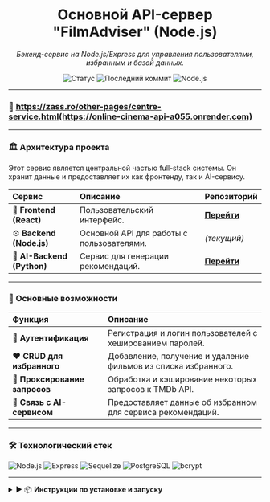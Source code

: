 <div align="center">

# Основной API-сервер "FilmAdviser" (Node.js)

_Бэкенд-сервис на Node.js/Express для управления пользователями, избранным и базой данных._

</div>

<p align="center">
    <img src="https://img.shields.io/badge/status-live-success?style=for-the-badge" alt="Статус">
    <img src="https://img.shields.io/github/last-commit/Doomsday058/online-cinema-backend?style=for-the-badge" alt="Последний коммит">
    <img src="https://img.shields.io/badge/node.js-v18+-green?style=for-the-badge&logo=node.js&logoColor=white" alt="Node.js">
</p>

---

### 🔗 **https://zass.ro/other-pages/centre-service.html(https://online-cinema-api-a055.onrender.com)**

---

### 🏛️ Архитектура проекта

Этот сервис является центральной частью full-stack системы. Он хранит данные и предоставляет их как фронтенду, так и AI-сервису.

| Сервис | Описание | Репозиторий |
| :--- | :--- | :--- |
| 🎨 **Frontend (React)** | Пользовательский интерфейс. | **[Перейти](https://github.com/Doomsday058/online-cinema-frontend)** |
| ⚙️ **Backend (Node.js)** | Основной API для работы с пользователями. | _(текущий)_ |
| 🧠 **AI-Backend (Python)** | Сервис для генерации рекомендаций. | **[Перейти](https://github.com/Doomsday058/online-cinema-flask)** |

---

### 🚀 Основные возможности

| Функция | Описание |
| :--- | :--- |
| **🔑 Аутентификация** | Регистрация и логин пользователей с хешированием паролей. |
| **❤️ CRUD для избранного** | Добавление, получение и удаление фильмов из списка избранного. |
| **🔄 Проксирование запросов** | Обработка и кэширование некоторых запросов к TMDb API. |
| **🧠 Связь с AI-сервисом** | Предоставляет данные об избранном для сервиса рекомендаций. |

---

### 🛠️ Технологический стек

<p>
    <img src="https://img.shields.io/badge/Node.js-339933?style=for-the-badge&logo=nodedotjs&logoColor=white" alt="Node.js" />
    <img src="https://img.shields.io/badge/Express-000000?style=for-the-badge&logo=express&logoColor=white" alt="Express" />
    <img src="https://img.shields.io/badge/Sequelize-52B0E7?style=for-the-badge&logo=sequelize&logoColor=white" alt="Sequelize" />
    <img src="https://img.shields.io/badge/PostgreSQL-4169E1?style=for-the-badge&logo=postgresql&logoColor=white" alt="PostgreSQL" />
    <img src="https://img.shields.io/badge/bcrypt-62A8E5?style=for-the-badge" alt="bcrypt" />
</p>

---

<details>
<summary>▶️ 📦  <strong>Инструкции по установке и запуску</strong></summary>

<br>

1.  **Клонируйте репозиторий:**
    ```bash
    git clone [https://github.com/Doomsday058/online-cinema-backend.git](https://github.com/Doomsday058/online-cinema-backend.git)
    cd online-cinema-backend
    ```

2.  **Установите зависимости:**
    ```bash
    npm install
    ```

3.  **Создайте файл `.env`** в корне проекта и добавьте переменные:
    ```
    # Строка подключения к базе данных PostgreSQL
    DATABASE_URL="postgres://..."

    # API ключ для The Movie Database
    TMDB_API_KEY="..."

    # Порт для локального запуска
    PORT="8000"
    ```

4.  **Запустите сервер:**
    ```bash
    node app.js
    ```

</details>
